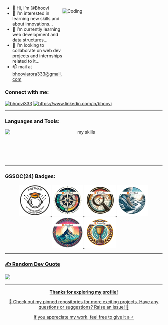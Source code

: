 
<img align="right" alt="Coding" width="320" height="250" style="margin-top: 10px; margin-bottom: 10px;" 
src="https://github.com/Anmol-Baranwal/Cool-GIFs-For-GitHub/assets/74038190/ad50585b-2e08-4f45-9836-9bb6d67e2a86">
- 👋 Hi, I’m @Bhoovi
- 👀 I’m interested in learning new skills and about innovations...
- 🌱 I’m currently learning web development and data structures...
- 💞️ I’m looking to collaborate on web dev projects and internships related to it...
- 📫 mail at bhooviarora333@gmail.com
<h3 align="left">Connect with me:</h3>
<p align="left">
<a href="https://twitter.com/bhoovi333" target="blank"><img align="center" src="https://user-images.githubusercontent.com/74038190/235294011-b8074c31-9097-4a65-a594-4151b58743a8.gif" alt="bhoovi333" height="70" width="70" /></a>
<a href="https://in.linkedin.com/in/bhoovi" target="blank"><img align="center" src="https://user-images.githubusercontent.com/74038190/235294012-0a55e343-37ad-4b0f-924f-c8431d9d2483.gif" alt="https://www.linkedin.com/in/bhoovi" height="70" width="70" /></a>
</p>
<hr>
<h3 align="left">Languages and Tools:</h3>
<p align="center">
  <a href="https://skillicons.dev">
    <img align="left" alt="my skills" width="800px" style="padding-right:10px;" src="https://skillicons.dev/icons?i=c,cpp,java,html,css,javascript,tailwindcss,bootstrap,react,redux,nodejs,express,mongodb,git,github,heroku,netlify,vercel,postman,figma" /> </a></p> 
<br><br><br><br><br><br>
<hr>
<h3>GSSOC(24) Badges:</h3>  
<div style='display:flex; align-items:center; gap: 10px;' align='center'><a href="https://gssoc.girlscript.tech/leaderboard">
<img src="https://raw.githubusercontent.com/girlscript/gssoc-website-new/main/public/badges/postman.png" width="100px" height="100px" />
  <img src="https://github.com/girlscript/gssoc-website-new/blob/main/public/badges/1.png" width="100px" height="100px" />
  <img src="https://github.com/girlscript/gssoc-website-new/blob/main/public/badges/2.png" width="100px" height="100px" />
  <img src="https://github.com/girlscript/gssoc-website-new/blob/main/public/badges/3.png" width="100px" height="100px" />
  <img src="https://github.com/girlscript/gssoc-website-new/blob/main/public/badges/4.png" width="100px" height="100px" />
  <img src="https://github.com/girlscript/gssoc-website-new/blob/main/public/badges/5.png" width="100px" height="100px" />
</div>

<hr>










### ✍️ Random Dev Quote
![](https://quotes-github-readme.vercel.app/api?type=horizontal&theme=radical)

<hr>




<p align="center">
  <strong>Thanks for exploring my profile!</strong>
</p>

<p align="center">
  🚀 Check out my pinned repositories for more exciting projects. Have any questions or suggestions? Raise an issue! 📣
</p>

<p align="center">
 If you appreciate my work, feel free to give it a ⭐️ 
</p>



